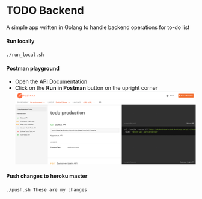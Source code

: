 # TODO Backend 
A simple app written in Golang to handle backend operations for to-do list

#### Run locally 
`./run_local.sh`

#### Postman playground
* Open the [API Documentation](https://documenter.getpostman.com/view/1226197/T17AkrKz?version=latest)
* Click on the **Run in Postman** button on the upright corner 
![Alt text](./images/1.png "Title") 

 

  


#### Push changes to heroku master
`./push.sh These are my changes`
